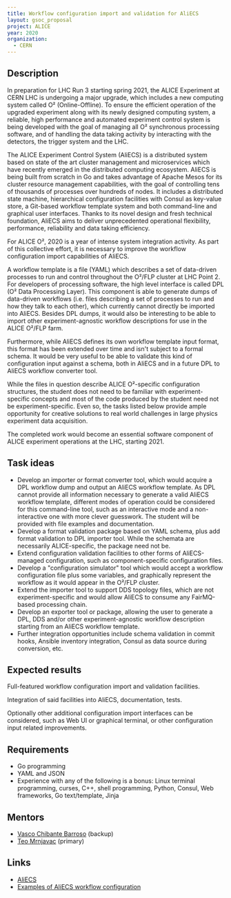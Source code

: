 ```yaml
---
title: Workflow configuration import and validation for AliECS
layout: gsoc_proposal
project: ALICE
year: 2020
organization:
  - CERN
---
```


## Description

In preparation for LHC Run 3 starting spring 2021, the ALICE Experiment at CERN
LHC is undergoing a major upgrade, which includes a new computing system called
O² (Online-Offline). To ensure the efficient operation of the upgraded
experiment along with its newly designed computing system, a reliable, high
performance and automated experiment control system is being developed with the
goal of managing all O² synchronous processing software, and of handling the
data taking activity by interacting with the detectors, the trigger system and
the LHC.

The ALICE Experiment Control System (AliECS) is a distributed system based on
state of the art cluster management and microservices which have recently
emerged in the distributed computing ecosystem. AliECS is being built from
scratch in Go and takes advantage of Apache Mesos for its cluster resource
management capabilities, with the goal of controlling tens of thousands of
processes over hundreds of nodes. It includes a distributed state machine,
hierarchical configuration facilities with Consul as key-value store, a
Git-based workflow template system and both command-line and graphical user
interfaces. Thanks to its novel design and fresh technical foundation, AliECS
aims to deliver unprecedented operational flexibility, performance, reliability
and data taking efficiency.

For ALICE O², 2020 is a year of intense system integration activity. As part of
this collective effort, it is necessary to improve the workflow configuration
import capabilities of AliECS.

A workflow template is a file (YAML) which describes a set of data-driven
processes to run and control throughout the O²/FLP cluster at LHC Point 2. For
developers of processing software, the high level interface is called DPL (O²
Data Processing Layer). This component is able to generate dumps of data-driven
workflows (i.e. files describing a set of processes to run and how they talk to
each other), which currently cannot directly be imported into AliECS. Besides
DPL dumps, it would also be interesting to be able to import other
experiment-agnostic workflow descriptions for use in the ALICE O²/FLP farm.

Furthermore, while AliECS defines its own workflow template input format, this
format has been extended over time and isn't subject to a formal schema. It
would be very useful to be able to validate this kind of configuration input
against a schema, both in AliECS and in a future DPL to AliECS workflow
converter tool.

While the files in question describe ALICE O²-specific configuration structures,
the student does not need to be familiar with experiment-specific concepts and
most of the code produced by the student need not be experiment-specific. Even
so, the tasks listed below provide ample opportunity for creative solutions to
real world challenges in large physics experiment data acquisition.

The completed work would become an essential software component of ALICE
experiment operations at the LHC, starting 2021.

## Task ideas

- Develop an importer or format converter tool, which would acquire a DPL
  workflow dump and output an AliECS workflow template. As DPL cannot provide
  all information necessary to generate a valid AliECS workflow template,
  different modes of operation could be considered for this command-line tool,
  such as an interactive mode and a non-interactive one with more clever
  guesswork. The student will be provided with file examples and documentation.
- Develop a format validation package based on YAML schema, plus add format
  validation to DPL importer tool. While the schemata are necessarily
  ALICE-specific, the package need not be.
- Extend configuration validation facilities to other forms of AliECS-managed
  configuration, such as component-specific configuration files.
- Develop a "configuration simulator" tool which would accept a workflow
  configuration file plus some variables, and graphically represent the workflow
  as it would appear in the O²/FLP cluster.
- Extend the importer tool to support DDS topology files, which are not
  experiment-specific and would allow AliECS to consume any FairMQ-based
  processing chain.
- Develop an exporter tool or package, allowing the user to generate a DPL, DDS
  and/or other experiment-agnostic workflow description starting from an AliECS
  workflow template.
- Further integration opportunities include schema validation in commit hooks,
  Ansible inventory integration, Consul as data source during conversion, etc.

## Expected results

Full-featured workflow configuration import and validation facilities.

Integration of said facilities into AliECS, documentation, tests.

Optionally other additional configuration import interfaces can be considered,
such as Web UI or graphical terminal, or other configuration input related
improvements.

## Requirements

- Go programming
- YAML and JSON
- Experience with any of the following is a bonus: Linux terminal programming,
  curses, C++, shell programming, Python, Consul, Web frameworks, Go
  text/template, Jinja

## Mentors

- [Vasco Chibante Barroso](mailto:vmcb@cern.ch) (backup)
- [Teo Mrnjavac](mailto:teo.m@cern.ch) (primary)

## Links

- [AliECS](https://github.com/AliceO2Group/Control)
- [Examples of AliECS workflow configuration](https://github.com/AliceO2Group/ControlWorkflows)
